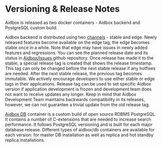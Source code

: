 # Versioning & Release Notes

Aidbox is released as two docker containers - Aidbox backend and PostgreSQL custom build. 

Aidbox backend is distributed using two [channels](https://hub.docker.com/u/healthsamurai) - stable and edge. Newly released features become available on the edge tag, the edge becomes stable once in a while. Note that edge may have issues in newly added features and regressions. You can see the planned release date and its status in [Aidbox/Issues ](https://github.com/Aidbox/Issues/projects)github repository. Once release has made it to the stable, a special release tag is created that shows the release timestamp. This tag can only be changed before the next stable release if any hotfixes are needed. After the next stable release, the previous tag becomes immutable. We actively encourage developers to use either stable or edge tags in their applications. Release tag can be used to set specific Aidbox version if application development is frozen and development team does not want to receive updates any longer. Keep in mind that Aidbox Development Team maintains backwards compatibility in its releases, however, we can not guarantee a trivial update from the old release tag.

[Aidbox DB](https://hub.docker.com/r/aidbox/db) container is a custom build of open source RDBMS PostgreSQL. It contains a number of C-extensions that are needed to increase search performance. It follows PostgreSQL versioning and is built for each major database release. Different types of aidbox/db containers are available for each version: for master DB installation as well as replica and hot standby replica installations.

